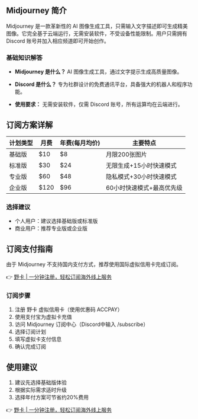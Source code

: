 ## **Midjourney 简介**

Midjourney 是一款革新性的 AI 图像生成工具，只需输入文字描述即可生成精美图像。它完全基于云端运行，无需安装软件，不受设备性能限制。用户只需拥有 Discord 账号并加入相应频道即可开始创作。

### **基础知识解答**

- **Midjourney 是什么？**
  AI 图像生成工具，通过文字提示生成高质量图像。

- **Discord 是什么？**
  专为社群设计的免费通讯平台，具备强大的机器人和程序功能。

- **使用要求：**
  无需安装软件，仅需 Discord 账号，所有运算均在云端进行。

## **订阅方案详解**

| 计划类型 | 月费 | 年费(每月均价) | 主要特点 |
|---------|------|----------------|----------|
| 基础版 | $10 | $8 | 月限200张图片 |
| 标准版 | $30 | $24 | 无限生成+15小时快速模式 |
| 专业版 | $60 | $48 | 隐私模式+30小时快速模式 |
| 企业版 | $120 | $96 | 60小时快速模式+最高优先级 |

### **选择建议**
- 个人用户：建议选择基础版或标准版
- 商业用户：推荐专业版或企业版

## **订阅支付指南**

由于 Midjourney 不支持国内支付方式，推荐使用国际虚拟信用卡完成订阅。

👉 [野卡 | 一分钟注册，轻松订阅海外线上服务](https://bit.ly/bewildcard)

### **订阅步骤**

1. 注册 野卡 虚拟信用卡（使用优惠码 ACCPAY）
2. 使用支付宝为虚拟卡充值
3. 访问 Midjourney 订阅中心（Discord中输入 /subscribe）
4. 选择订阅计划
5. 填写虚拟卡支付信息
6. 确认完成订阅

## **使用建议**

1. 建议先选择基础版体验
2. 根据实际需求适时升级
3. 选择年付方案可节省约20%费用

👉 [野卡 | 一分钟注册，轻松订阅海外线上服务](https://bit.ly/bewildcard)